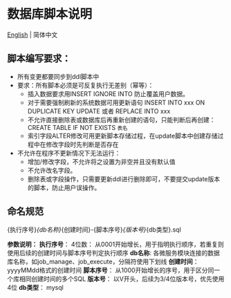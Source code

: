 # 数据库脚本说明

[English](README.en.md) | 简体中文

## 脚本编写要求：

- 所有变更都要同步到ddl脚本中
- 要求：所有脚本必须是可反复执行无差别（幂等）：
  - 插入数据要求用INSERT IGNORE INTO 防止覆盖用户数据。
  - 对于需要强制刷新的系统数据可用更新语句 INSERT INTO xxx ON DUPLICATE KEY UPDATE 或者  REPLACE INTO  xxx
  - 不允许直接删除表或数据库后再重新创建的语句，只能判断后再创建：CREATE TABLE IF NOT EXISTS `表名`
  - 索引字段ALTER修改可用更新脚本存储过程，在update脚本中创建存储过程中在修改字段时先判断是否存在
- 不允许在程序不更新情况下无法运行：
  - 增加/修改字段，不允许将之设置为非空并且没有默认值
  - 不允许改名字段。
  - 删除表或字段操作，只需要更新ddl进行删除即可，不要提交update版本的脚本，防止用户误操作。


## 命名规范

{执行序号}_{db名称}_{创建时间}-{脚本序号}_{版本号}_{db类型}.sql

**参数说明：**
**执行序号**： 4位数： 从0001开始增长，用于指明执行顺序，若重复则使用后续的创建时间与脚本序号判定执行顺序
**db名称**:  各微服务模块连接的数据库名称，如job_manage、job_execute，分隔符使用下划线
**创建时间**： yyyyMMdd格式的创建时间
**脚本序号**： 从1000开始增长的序号，用于区分同一个库相同创建时间的多个SQL
**版本号**： 以V开头，后续为3/4位版本号，优先使用4位
**db类型**： mysql
